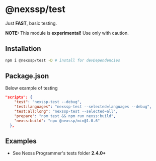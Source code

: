 # @nexssp/test

Just **FAST**, basic testing.

**NOTE:** This module is **experimental!** Use only with caution.

## Installation

```sh
npm i @nexssp/test -D # install for devDependencies
```

## Package.json

Below example of testing

```json
"scripts": {
    "test": "nexssp-test --debug",
    "test:languages": "nexssp-test --selected=languages --debug",
    "test:all:long": "nexssp-test --selected=all",
    "prepare": "npm test && npm run nexss:build",
    "nexss:build": "npx @nexssp/min@1.0.6"
  },
```

## Examples

- See Nexss Programmer's tests folder **2.4.0+**
